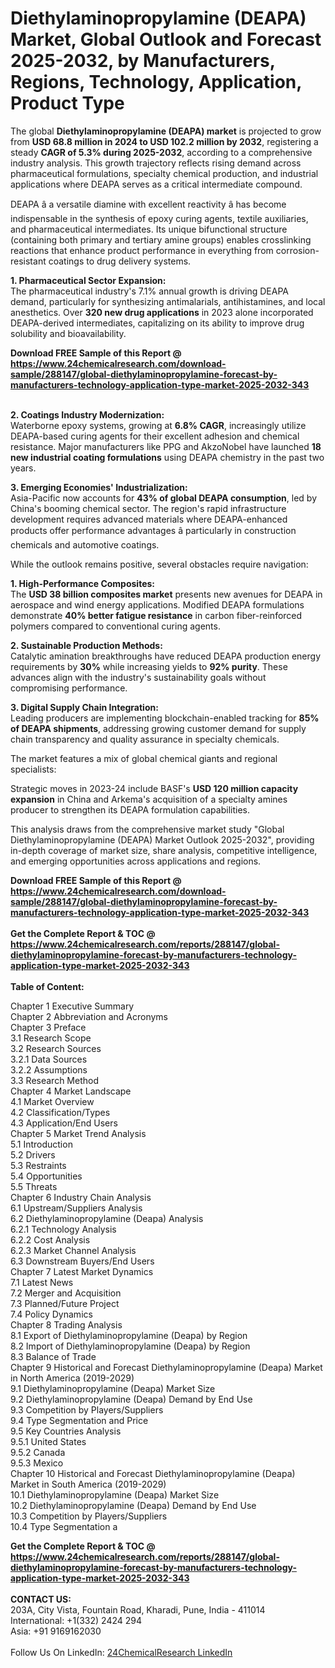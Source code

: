 <h1>Diethylaminopropylamine (DEAPA) Market, Global Outlook and Forecast 2025-2032, by Manufacturers, Regions, Technology, Application, Product Type</h1><p>The global <strong>Diethylaminopropylamine (DEAPA) market</strong> is projected to grow from <strong>USD 68.8 million in 2024 to USD 102.2 million by 2032</strong>, registering a steady <strong>CAGR of 5.3% during 2025-2032</strong>, according to a comprehensive industry analysis. This growth trajectory reflects rising demand across pharmaceutical formulations, specialty chemical production, and industrial applications where DEAPA serves as a critical intermediate compound.</p><p>DEAPA â a versatile diamine with excellent reactivity â has become indispensable in the synthesis of epoxy curing agents, textile auxiliaries, and pharmaceutical intermediates. Its unique bifunctional structure (containing both primary and tertiary amine groups) enables crosslinking reactions that enhance product performance in everything from corrosion-resistant coatings to drug delivery systems.</p><p><strong>1. Pharmaceutical Sector Expansion:</strong><br>
The pharmaceutical industry's 7.1% annual growth is driving DEAPA demand, particularly for synthesizing antimalarials, antihistamines, and local anesthetics. Over <strong>320 new drug applications</strong> in 2023 alone incorporated DEAPA-derived intermediates, capitalizing on its ability to improve drug solubility and bioavailability.</p><div><b>Download FREE Sample of this Report @ 
            <a href="https://www.24chemicalresearch.com/download-sample/288147/global-diethylaminopropylamine-forecast-by-manufacturers-technology-application-type-market-2025-2032-343">
            https://www.24chemicalresearch.com/download-sample/288147/global-diethylaminopropylamine-forecast-by-manufacturers-technology-application-type-market-2025-2032-343</a></b></div><br><p><strong>2. Coatings Industry Modernization:</strong><br>
Waterborne epoxy systems, growing at <strong>6.8% CAGR</strong>, increasingly utilize DEAPA-based curing agents for their excellent adhesion and chemical resistance. Major manufacturers like PPG and AkzoNobel have launched <strong>18 new industrial coating formulations</strong> using DEAPA chemistry in the past two years.</p><p><strong>3. Emerging Economies' Industrialization:</strong><br>
Asia-Pacific now accounts for <strong>43% of global DEAPA consumption</strong>, led by China's booming chemical sector. The region's rapid infrastructure development requires advanced materials where DEAPA-enhanced products offer performance advantages â particularly in construction chemicals and automotive coatings.</p><p>While the outlook remains positive, several obstacles require navigation:</p><p><strong>1. High-Performance Composites:</strong><br>
The <strong>USD 38 billion composites market</strong> presents new avenues for DEAPA in aerospace and wind energy applications. Modified DEAPA formulations demonstrate <strong>40% better fatigue resistance</strong> in carbon fiber-reinforced polymers compared to conventional curing agents.</p><p><strong>2. Sustainable Production Methods:</strong><br>
Catalytic amination breakthroughs have reduced DEAPA production energy requirements by <strong>30%</strong> while increasing yields to <strong>92% purity</strong>. These advances align with the industry's sustainability goals without compromising performance.</p><p><strong>3. Digital Supply Chain Integration:</strong><br>
Leading producers are implementing blockchain-enabled tracking for <strong>85% of DEAPA shipments</strong>, addressing growing customer demand for supply chain transparency and quality assurance in specialty chemicals.</p><p>The market features a mix of global chemical giants and regional specialists:</p><p>Strategic moves in 2023-24 include BASF's <strong>USD 120 million capacity expansion</strong> in China and Arkema's acquisition of a specialty amines producer to strengthen its DEAPA formulation capabilities.</p><p>This analysis draws from the comprehensive market study "Global Diethylaminopropylamine (DEAPA) Market Outlook 2025-2032", providing in-depth coverage of market size, share analysis, competitive intelligence, and emerging opportunities across applications and regions.</p><div><b>Download FREE Sample of this Report @ 
            <a href="https://www.24chemicalresearch.com/download-sample/288147/global-diethylaminopropylamine-forecast-by-manufacturers-technology-application-type-market-2025-2032-343">
            https://www.24chemicalresearch.com/download-sample/288147/global-diethylaminopropylamine-forecast-by-manufacturers-technology-application-type-market-2025-2032-343</a></b></div><br><div><b>Get the Complete Report & TOC @ 
            <a href="https://www.24chemicalresearch.com/reports/288147/global-diethylaminopropylamine-forecast-by-manufacturers-technology-application-type-market-2025-2032-343">
            https://www.24chemicalresearch.com/reports/288147/global-diethylaminopropylamine-forecast-by-manufacturers-technology-application-type-market-2025-2032-343</a></b></div><br>
            <b>Table of Content:</b><p>Chapter 1 Executive Summary<br />
Chapter 2 Abbreviation and Acronyms<br />
Chapter 3 Preface<br />
3.1 Research Scope<br />
3.2 Research Sources<br />
3.2.1 Data Sources<br />
3.2.2 Assumptions<br />
3.3 Research Method<br />
Chapter 4 Market Landscape<br />
4.1 Market Overview<br />
4.2 Classification/Types<br />
4.3 Application/End Users<br />
Chapter 5 Market Trend Analysis<br />
5.1 Introduction<br />
5.2 Drivers<br />
5.3 Restraints<br />
5.4 Opportunities<br />
5.5 Threats<br />
Chapter 6 Industry Chain Analysis<br />
6.1 Upstream/Suppliers Analysis<br />
6.2 Diethylaminopropylamine (Deapa) Analysis<br />
6.2.1 Technology Analysis<br />
6.2.2 Cost Analysis<br />
6.2.3 Market Channel Analysis<br />
6.3 Downstream Buyers/End Users<br />
Chapter 7 Latest Market Dynamics<br />
7.1 Latest News<br />
7.2 Merger and Acquisition<br />
7.3 Planned/Future Project<br />
7.4 Policy Dynamics<br />
Chapter 8 Trading Analysis<br />
8.1 Export of Diethylaminopropylamine (Deapa) by Region<br />
8.2 Import of Diethylaminopropylamine (Deapa) by Region<br />
8.3 Balance of Trade<br />
Chapter 9 Historical and Forecast Diethylaminopropylamine (Deapa) Market in North America (2019-2029)<br />
9.1 Diethylaminopropylamine (Deapa) Market Size<br />
9.2 Diethylaminopropylamine (Deapa) Demand by End Use<br />
9.3 Competition by Players/Suppliers<br />
9.4 Type Segmentation and Price<br />
9.5 Key Countries Analysis<br />
9.5.1 United States<br />
9.5.2 Canada<br />
9.5.3 Mexico<br />
Chapter 10 Historical and Forecast Diethylaminopropylamine (Deapa) Market in South America (2019-2029)<br />
10.1 Diethylaminopropylamine (Deapa) Market Size<br />
10.2 Diethylaminopropylamine (Deapa) Demand by End Use<br />
10.3 Competition by Players/Suppliers<br />
10.4 Type Segmentation a</p><div><b>Get the Complete Report & TOC @ 
            <a href="https://www.24chemicalresearch.com/reports/288147/global-diethylaminopropylamine-forecast-by-manufacturers-technology-application-type-market-2025-2032-343">
            https://www.24chemicalresearch.com/reports/288147/global-diethylaminopropylamine-forecast-by-manufacturers-technology-application-type-market-2025-2032-343</a></b></div><br><b>CONTACT US:</b><br>
            203A, City Vista, Fountain Road, Kharadi, Pune, India - 411014<br>
            International: +1(332) 2424 294<br>
            Asia: +91 9169162030 <br><br>
            Follow Us On LinkedIn: <a href="https://www.linkedin.com/company/24chemicalresearch/">24ChemicalResearch LinkedIn</a>